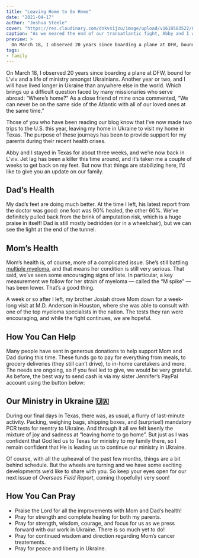```yaml
---
title: "Leaving Home to Go Home"
date: "2021-04-17"
author: "Joshua Steele"
cover: "https://res.cloudinary.com/dnkvsijzu/image/upload/v1618583522/OFReport/DRAFT/flight-horizon-1200w_albzal.jpg"
caption: "As we neared the end of our transatlantic fight, Abby and I were struck by the beauty of the sunrise. Just a few more hours, and we’d be home in L’viv!"
preview: >
  On March 18, I observed 20 years since boarding a plane at DFW, bound for L’viv and a life of ministry amongst Ukrainians. Another year or two, and I will have lived longer in Ukraine than anywhere else in the world. Which brings up a difficult question faced by many missionaries who serve abroad: “Where’s home?” As a close friend of mine once commented, “We can never be on the same side of the Atlantic with all of our loved ones at the same time.”
tags:
- family
---
```


On March 18, I observed 20 years since boarding a plane at DFW, bound for L’viv and a life of ministry amongst Ukrainians. Another year or two, and I will have lived longer in Ukraine than anywhere else in the world. Which brings up a difficult question faced by many missionaries who serve abroad: “Where’s home?” As a close friend of mine once commented, “We can never be on the same side of the Atlantic with all of our loved ones at the same time.”

Those of you who have been reading our blog know that I’ve now made two trips to the U.S. this year, leaving my home in Ukraine to visit my home in Texas. The purpose of these journeys has been to provide support for my parents during their recent health crises.

<article-image publicId="OFReport/DRAFT/IMG_5138_s4q327" width="768" caption="March 5, 2021: Abby and I are on the plane in L’viv, headed for Texas!" />

Abby and I stayed in Texas for about three weeks, and we’re now back in L’viv. Jet lag has been a killer this time around, and it’s taken me a couple of weeks to get back on my feet. But now that things are stabilizing here, I’d like to give you an update on our family.

## Dad’s Health

My dad’s feet are doing much better. At the time I left, his latest report from the doctor was good: one foot was 90% healed, the other 60%. We’ve definitely pulled back from the brink of amputation risk, which is a huge praise in itself! Dad is still mostly bedridden (or in a wheelchair), but we can see the light at the end of the tunnel.

<article-image publicId="OFReport/DRAFT/IMG_5280_pqpgfq" width="768" caption="What a joy and a privilege to have parents/grandparents who follow Christ. Their example and influence in the lives of our children is invaluable. Lord, give them many more years with us! 🥰" />

## Mom’s Health

Mom’s health is, of course, more of a complicated issue. She’s still battling [multiple myeloma](https://www.cancer.org/cancer/multiple-myeloma/about/what-is-multiple-myeloma.html), and that means her condition is still very serious. That said, we’ve seen some encouraging signs of late. In particular, a key measurement we follow for her strain of myeloma — called the “M spike” — has been lower. That’s a good thing.

<article-image publicId="OFReport/DRAFT/IMG_5161_gvyz1p" width="768" caption="Mom is an outside girl for sure, and we enjoyed our walks with her in the creek!" />

A week or so after I left, my brother Josiah drove Mom down for a week-long visit at M.D. Anderson in Houston, where she was able to consult with one of the top myeloma specialists in the nation. The tests they ran were encouraging, and while the fight continues, we are hopeful.

## How You Can Help

Many people have sent in generous donations to help support Mom and Dad during this time. These funds go to pay for everything from meals, to grocery deliveries (they still can’t drive), to in-home caretakers and more. The needs are ongoing, so if you feel led to give, we would be very grateful. As before, the best way to send cash is via my sister Jennifer’s PayPal account using the button below:

<article-button text="Donate via PayPal" path="https://www.paypal.me/jencarroll828" :outline="true" :center="true" :external="true" margin="y"/>

## Our Ministry in Ukraine 🇺🇦

During our final days in Texas, there was, as usual, a flurry of last-minute activity. Packing, weighing bags, shipping boxes, and (surprise!) mandatory PCR tests for reentry to Ukraine. And through it all we felt keenly the mixture of joy and sadness at “leaving home to go home”. But just as I was confident that God led us to Texas for ministry to my family there, so I remain confident that He is leading us to continue our ministry in Ukraine.

Of course, with all the upheaval of the past few months, things are a bit behind schedule. But the wheels are turning and we have some exciting developments we’d like to share with you. So keep your eyes open for our next issue of *Overseas Field Report*, coming (hopefully) very soon!

<article-image publicId="OFReport/DRAFT/IMG_5286_j3rbot" height="768" caption="Saying “Good-bye” to Nana 🥲" />

## How You Can Pray

* Praise the Lord for all the improvements with Mom and Dad’s health!
* Pray for strength and complete healing for both my parents.
* Pray for strength, wisdom, courage, and focus for us as we press forward with our work in Ukraine. There is so much yet to do!
* Pray for continued wisdom and direction regarding Mom’s cancer treatements.
* Pray for peace and liberty in Ukraine.

<article-image publicId="OFReport/DRAFT/IMG_9290_h8tnvy" width="768" caption="This was a rare sight indeed. All eight of my family in one room! We had a great time of fellowship that day. 🥰 And now for the names. 😉 Clockwise from the top left: Jonathan, Joshua, Jeremy, Josiah, Jennifer, Mike, Cathy, and Jessica." />

<article-image publicId="OFReport/DRAFT/IMG_9282_mqjzjo" width="768" caption="“The Steele Six” (Dude in the red shirt is still single. Ladies, DM me for more info. 😉)" />

<article-image publicId="OFReport/DRAFT/IMG_5197_ge1t73" width="768" caption="While most of our time was spent with my parents in Fort Worth, we were thrilled to get some time with Kelsie’s parents too! Danny and Cindy drove up from Houston and took Abby back with them for a weekend. Such fun memories!" />

<article-image publicId="OFReport/DRAFT/Family_20photo_202021_mfbmlv" width="768" caption="Another family photo on the cul-de-sac with as many of the clan as we could muster." />

<article-image publicId="OFReport/DRAFT/IMG_5219_llecy2" width="768" caption="What a joy it was to spend some time at our sending church in Texas! Our new pastor, David Waller, is doing a great job!" />

<article-image publicId="OFReport/DRAFT/IMG_5233_sf8m1y" width="768" caption="While in Texas, we were delighted to spend an evening with our former pastor, Kevin, and his wife, Althea. They are now leading another church in the area, and we had a great time catching up!" />

<article-image publicId="OFReport/DRAFT/IMG_5267_ywfq0f" width="768" caption="Spending some time with my Grandma Judy" />

<article-image publicId="OFReport/DRAFT/IMG_5195_gfwo1f" width="768" caption="During one of our outings in Fort Worth, Abby and I delivered some flowers to my dad’s mom, Dorothy, who is currently in a rehab facility." />

<article-image publicId="OFReport/DRAFT/IMG_5294_qtbs0l" height="768" caption="Almost home..." />

<article-image publicId="OFReport/DRAFT/IMG_5309_velspn" width="768" caption="PCR tests accepted, COVID insurance approved, passports stamped, baggage retrieved (and x-rayed for good measure!) and we finally reached the exit. Now it’s time to call a taxi and head home!" />

<article-image publicId="OFReport/DRAFT/IMG_5461_tqg0ff" width="768" caption="I was not meant to be away from this lady for long at a time. How I missed her! 💗" />
